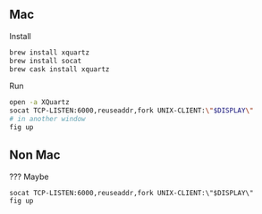 

## Mac

Install
```bash
brew install xquartz
brew install socat
brew cask install xquartz
```

Run
```bash
open -a XQuartz
socat TCP-LISTEN:6000,reuseaddr,fork UNIX-CLIENT:\"$DISPLAY\"
# in another window
fig up
```

## Non Mac
???
Maybe
```
socat TCP-LISTEN:6000,reuseaddr,fork UNIX-CLIENT:\"$DISPLAY\"
fig up
```
